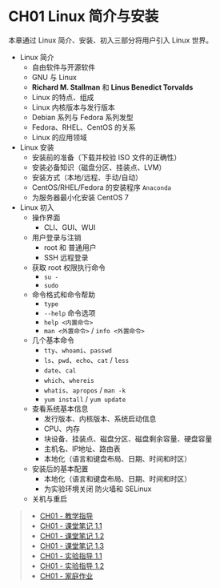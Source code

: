 # CH01 Linux 简介与安装

本章通过 Linux 简介、安装、初入三部分将用户引入 Linux 世界。

* Linux 简介
  * 自由软件与开源软件
  * GNU 与 Linux
  * **Richard M. Stallman** 和 **Linus Benedict Torvalds**
  * Linux 的特点、组成
  * Linux 内核版本与发行版本
  * Debian 系列与 Fedora 系列发型
  * Fedora、RHEL、CentOS 的关系
  * Linux 的应用领域
* Linux 安装
  * 安装前的准备（下载并校验 ISO 文件的正确性）
  * 安装必备知识（磁盘分区、挂装点、LVM）
  * 安装方式（本地/远程、手动/自动）
  * CentOS/RHEL/Fedora 的安装程序 `Anaconda`
  * 为服务器最小化安装 CentOS 7
* Linux 初入
  * 操作界面
    * CLI、GUI、WUI  
  * 用户登录与注销
    * root 和 普通用户
    * SSH 远程登录
  * 获取 root 权限执行命令
    * `su -`
    * `sudo` 
  * 命令格式和命令帮助
    * `type`
    * `--help` 命令选项
    * `help <内置命令>`
    * `man <外置命令>` / `info <外置命令>`
  * 几个基本命令
    * `tty`、`whoami`、`passwd`
    * `ls`、`pwd`、`echo`、`cat` / `less`
    * `date`、`cal`
    * `which`、`whereis` 
    * `whatis`、`apropos` / `man -k`
    * `yum install` / `yum update`
  * 查看系统基本信息
    * 发行版本、内核版本、系统启动信息
    * CPU、内存
    * 块设备、挂装点、磁盘分区、磁盘剩余容量、硬盘容量
    * 主机名、IP地址、路由表
    * 本地化（语言和键盘布局、日期、时间和时区）
  * 安装后的基本配置
    * 本地化（语言和键盘布局、日期、时间和时区）
    * 为实验环境关闭 防火墙和 SELinux
  * 关机与重启

  
>* [CH01 - 教学指导](ch01/guidelines.md)
>* [CH01 - 课堂笔记 1.1](ch01/lecture_notes_01-01.md)
>* [CH01 - 课堂笔记 1.2](ch01/lecture_notes_01-02.md)
>* [CH01 - 课堂笔记 1.3](ch01/lecture_notes_01-03.md)
>* [CH01 - 实验指导 1.1](ch01/experiment_01-01.md)
>* [CH01 - 实验指导 1.2](ch01/experiment_01-02.md)
>* [CH01 - 家庭作业](ch01/assignments.md)